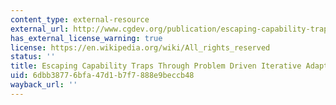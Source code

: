 ```yaml
---
content_type: external-resource
external_url: http://www.cgdev.org/publication/escaping-capability-traps-through-problem-driven-iterative-adaptation-pdia-working-paper
has_external_license_warning: true
license: https://en.wikipedia.org/wiki/All_rights_reserved
status: ''
title: Escaping Capability Traps Through Problem Driven Iterative Adaptation (PDIA)
uid: 6dbb3877-6bfa-47d1-b7f7-888e9beccb48
wayback_url: ''
---
```

